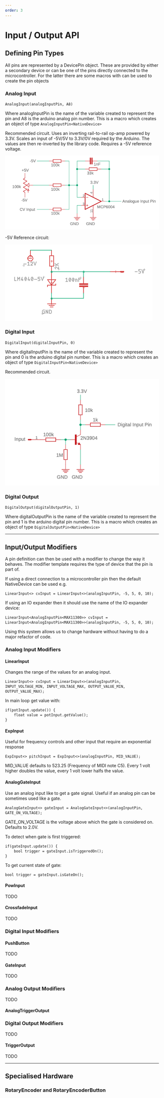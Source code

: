 ```yaml
---
order: 3
---
```


# Input / Output API

## Defining Pin Types

All pins are represented by a DevicePin object. These are provided by either a secondary device or can be one of the pins directly connected to the microcontroller.
For the latter there are some macros with can be used to create the pin objects

### Analog Input

    AnalogInput(analogInputPin, A8)

Where analogInputPin is the name of the variable created to represent the pin and A8 is the arduino analog pin number. This is a macro which creates an object of type `AnalogInputPin<NativeDevice>`

Recommended circuit. Uses an inverting rail-to-rail op-amp powered by 3.3V. Scales an input of -5V/5V to 3.3V/0V required by the Arduino. 
The values are then re-inverted by the library code. Requires a -5V reference voltage.

![Analog Input Circuit](images/input_analogue.png)

-5V Reference circuit:

![-5V Reference circuit](images/ref--5v.png)

### Digital Input

    DigitalInput(digitalInputPin, 0)

Where digitalInputPin is the name of the variable created to represent the pin and 0 is the arduino digital pin number. This is a macro which creates an object of type `DigitalInputPin<NativeDevice>`

Recommended circuit.

![Digital Input Circuit](images/input_digital.png)


### Digital Output

    DigitalOutput(digitalOutputPin, 1)

Where digitalOutputPin is the name of the variable created to represent the pin and 1 is the arduino digital pin number. This is a macro which creates an object of type `DigitalOutputPin<NativeDevice>`

---

## Input/Output Modifiers

A pin definition can then be used with a modifier to change the way it behaves.
The modifier template requires the type of device that the pin is part of.

If using a direct connection to a microcontroller pin then the default NativeDevice can be used e.g.

    LinearInput<> cvInput = LinearInput<>(analogInputPin, -5, 5, 0, 10);

If using an IO expander then it should use the name of the IO expander device:

    LinearInput<AnalogInputPin<MAX11300>> cvInput = LinearInput<AnalogInputPin<MAX11300>>(analogInputPin, -5, 5, 0, 10);

Using this system allows us to change hardware without having to do a major refactor of code.

### Analog Input Modifiers

#### LinearInput

Changes the range of the values for an analog input.

    LinearInput<> cvInput = LinearInput<>(analogInputPin, INPUT_VOLTAGE_MIN, INPUT_VOLTAGE_MAX, OUTPUT_VALUE_MIN, OUTPUT_VALUE_MAX);

In main loop get value with:

    if(potInput.update()) {
        float value = potInput.getValue();
    }

#### ExpInput

Useful for frequency controls and other input that require an exponential response

    ExpInput<> pitchInput = ExpInput<>(analogInputPin, MID_VALUE);

MID_VALUE defaults to 523.25 (Frequency of MIDI note C5). Every 1 volt higher doubles the value, every 1 volt lower halfs the value.


#### AnalogGateInput

Use an analog input like to get a gate signal. Useful if an analog pin can be sometimes used like a gate.

    AnalogGateInput<> gateInput = AnalogGateInput<>(analogInputPin, GATE_ON_VOLTAGE);

GATE_ON_VOLTAGE is the voltage above which the gate is considered on. Defaults to 2.0V.

To detect when gate is first triggered:

    if(gateInput.update()) {
        bool trigger = gateInput.isTriggeredOn();
    }

To get current state of gate:

    bool trigger = gateInput.isGateOn();

#### PowInput

TODO

#### CrossfadeInput

TODO


### Digital Input Modifiers

#### PushButton

TODO

#### GateInput

TODO

### Analog Output Modifiers

TODO

#### AnalogTriggerOutput

### Digital Output Modifiers

TODO

#### TriggerOutput

TODO 

---

## Specialised Hardware

### RotaryEncoder and RotaryEncoderButton


